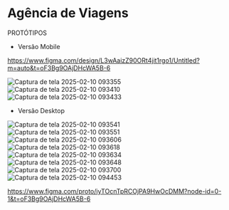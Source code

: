 # Agência de Viagens

PROTÓTIPOS

- Versão Mobile
  
https://www.figma.com/design/L3wAaizZ90ORt4jit1rgo1/Untitled?m=auto&t=oF3Bg9OAjDHcWA5B-6

![Captura de tela 2025-02-10 093355](https://github.com/user-attachments/assets/e73ae70a-5fd9-4a7b-af99-9d17458fe2ac)
![Captura de tela 2025-02-10 093410](https://github.com/user-attachments/assets/f3631165-1c16-42c3-9d05-1da39632aca2)
![Captura de tela 2025-02-10 093433](https://github.com/user-attachments/assets/537253dc-2a5d-44ee-9bb9-9d383fe2fdf9)

- Versão Desktop

![Captura de tela 2025-02-10 093541](https://github.com/user-attachments/assets/ee767b45-2f7e-440a-914c-fa6eba627fb8)
![Captura de tela 2025-02-10 093551](https://github.com/user-attachments/assets/635770e3-3a6e-478c-b4cc-cd7fdbbefa8c)
![Captura de tela 2025-02-10 093606](https://github.com/user-attachments/assets/f0ef5be4-6b36-4069-bfe3-edae4acbaec6)
![Captura de tela 2025-02-10 093618](https://github.com/user-attachments/assets/fc04c146-c853-4555-b9ac-b199c1a7d28d)
![Captura de tela 2025-02-10 093634](https://github.com/user-attachments/assets/ccd25647-413b-4b16-be49-c95f1f142a5b)
![Captura de tela 2025-02-10 093648](https://github.com/user-attachments/assets/f15851ab-5640-462f-936b-aa508ff819a3)
![Captura de tela 2025-02-10 093700](https://github.com/user-attachments/assets/ba5336a1-983e-46ec-aca9-36007d66d27d)
![Captura de tela 2025-02-10 094453](https://github.com/user-attachments/assets/1c60ad2a-b756-499f-ab0c-02d23c6cdb94)








https://www.figma.com/proto/iyTOcnTpRCOjPA9HwOcDMM?node-id=0-1&t=oF3Bg9OAjDHcWA5B-6
